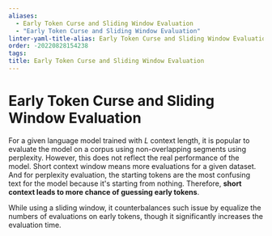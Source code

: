 ```yaml
---
aliases:
  - Early Token Curse and Sliding Window Evaluation
  - "Early Token Curse and Sliding Window Evaluation"
linter-yaml-title-alias: Early Token Curse and Sliding Window Evaluation
order: -20220828154238
tags: 
title: Early Token Curse and Sliding Window Evaluation
---
```


# Early Token Curse and Sliding Window Evaluation

For a given language model trained with $L$ context length, it is popular to evaluate the model on a corpus using non-overlapping segments using perplexity. However, this does not reflect the real performance of the model. Short context window means more evaluations for a given dataset. And for perplexity evaluation, the starting tokens are the most confusing text for the model because it's starting from nothing. Therefore, **short context leads to more chance of guessing early tokens**.

While using a sliding window, it counterbalances such issue by equalize the numbers of evaluations on early tokens, though it significantly increases the evaluation time.